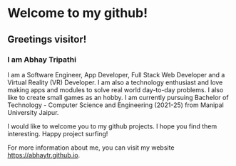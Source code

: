 # Welcome to my github!

## Greetings visitor!

### I am Abhay Tripathi

I am a Software Engineer, App Developer, Full Stack Web Developer and a Virtual Reality (VR) Developer. I am also a technology enthusiast and love making apps and modules to solve real world day-to-day problems. I also like to create small games as an hobby. I am currently pursuing Bachelor of Technology - Computer Science and Engineering (2021-25) from Manipal University Jaipur.

I would like to welcome you to my github projects. I hope you find them interesting. Happy project surfing!

For more information about me, you can visit my website https://abhaytr.github.io.
